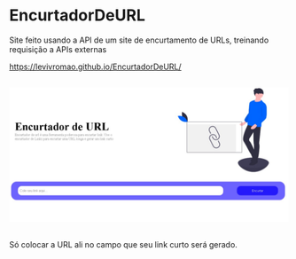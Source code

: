 # EncurtadorDeURL
Site feito usando a API de um site de encurtamento de URLs, treinando requisição a APIs externas

https://levivromao.github.io/EncurtadorDeURL/

##

<img src="banner_site.jpeg" width=700px>

##

Só colocar a URL ali no campo que seu link curto será gerado.
